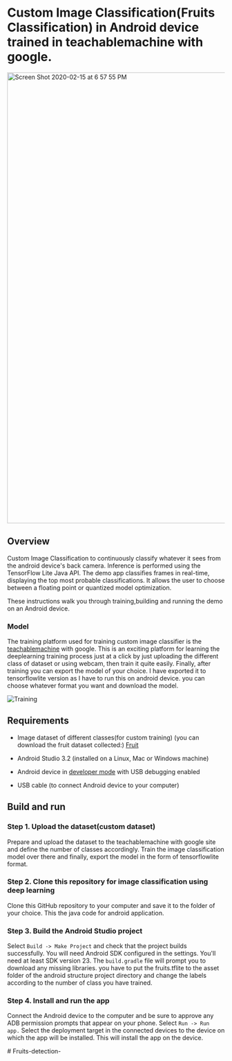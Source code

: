 # Custom Image Classification(Fruits Classification) in Android device trained in teachablemachine with google.

<img width="1041" alt="Screen Shot 2020-02-15 at 6 57 55 PM" src="https://user-images.githubusercontent.com/10113553/74588746-30be2080-5025-11ea-82c5-f48d445240ef.png">


## Overview


Custom Image Classification to continuously classify whatever it sees from the android device's back camera.
Inference is performed using the TensorFlow Lite Java API. The demo app
classifies frames in real-time, displaying the top most probable
classifications. It allows the user to choose between a floating point or quantized model optimization.

These instructions walk you through training,building and
running the demo on an Android device. 

### Model
The training platform used for training custom image classifier is the [teachablemachine](https://teachablemachine.withgoogle.com/)
with google. This is an exciting platform for learning the deeplearning training process just at a click by just uploading the different class of dataset or using webcam, then train it quite easily.
Finally, after training you can export the model of your choice. I have exported it to tensorflowlite version as I have to run this on android device. you can choose whatever format you want and download the model.

![Training](https://user-images.githubusercontent.com/10113553/74587740-64e11380-501c-11ea-9f39-68f2dfee19a2.gif)

## Requirements
*   Image dataset of different classes(for custom training)
    (you can download the fruit dataset collected:)
    [Fruit](https://drive.google.com/file/d/12fQWCDOsEY9IXvKEg3BtbMMTnd-rOjBE/view?usp=sharing)

*   Android Studio 3.2 (installed on a Linux, Mac or Windows machine)

*   Android device in
    [developer mode](https://developer.android.com/studio/debug/dev-options)
    with USB debugging enabled

*   USB cable (to connect Android device to your computer)

## Build and run

### Step 1. Upload the dataset(custom dataset) 

Prepare and upload the dataset to the teachablemachine with google site and define the number of classes
accordingly. Train the image classification model over there and finally, export the model in the form of 
tensorflowlite format.


### Step 2. Clone this repository for image classification using deep learning

Clone this GitHub repository to your computer and save it to the folder of your choice.
This the java code for android  application.


### Step 3. Build the Android Studio project

Select `Build -> Make Project` and check that the project builds successfully.
You will need Android SDK configured in the settings. You'll need at least SDK
version 23. The `build.gradle` file will prompt you to download any missing
libraries.
you have to put the fruits.tflite to the asset folder of the android structure 
project directory and change the labels according to the number of class you have trained.


### Step 4. Install and run the app

Connect the Android device to the computer and be sure to approve any ADB
permission prompts that appear on your phone. Select `Run -> Run app.` Select
the deployment target in the connected devices to the device on which the app
will be installed. This will install the app on the device.



#   F r u i t s - d e t e c t i o n -  
 